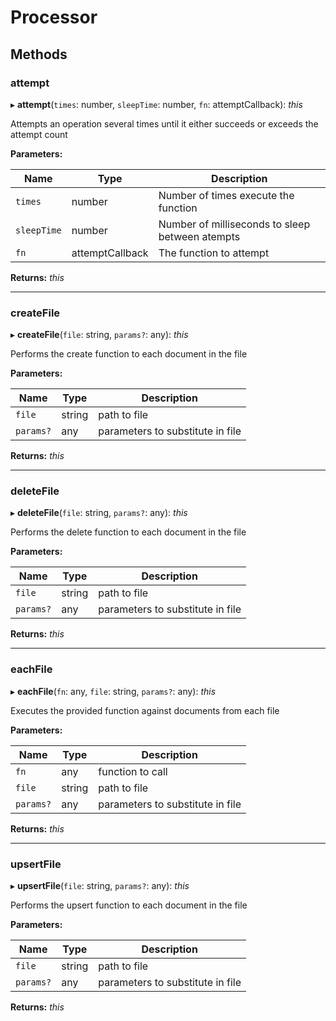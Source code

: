 # Processor

## Methods

###  attempt

▸ **attempt**(`times`: number, `sleepTime`: number, `fn`: attemptCallback): *this*

Attempts an operation several times until it either succeeds or exceeds the attempt count

**Parameters:**

Name | Type | Description |
------ | ------ | ------ |
`times` | number | Number of times execute the function |
`sleepTime` | number | Number of milliseconds to sleep between atempts |
`fn` | attemptCallback | The function to attempt  |

**Returns:** *this*

___

###  createFile

▸ **createFile**(`file`: string, `params?`: any): *this*

Performs the create function to each document in the file

**Parameters:**

Name | Type | Description |
------ | ------ | ------ |
`file` | string | path to file |
`params?` | any | parameters to substitute in file  |

**Returns:** *this*

___

###  deleteFile

▸ **deleteFile**(`file`: string, `params?`: any): *this*

Performs the delete function to each document in the file

**Parameters:**

Name | Type | Description |
------ | ------ | ------ |
`file` | string | path to file |
`params?` | any | parameters to substitute in file  |

**Returns:** *this*

___

###  eachFile

▸ **eachFile**(`fn`: any, `file`: string, `params?`: any): *this*

Executes the provided function against documents from each file

**Parameters:**

Name | Type | Description |
------ | ------ | ------ |
`fn` | any | function to call |
`file` | string | path to file |
`params?` | any | parameters to substitute in file  |

**Returns:** *this*

___

###  upsertFile

▸ **upsertFile**(`file`: string, `params?`: any): *this*

Performs the upsert function to each document in the file

**Parameters:**

Name | Type | Description |
------ | ------ | ------ |
`file` | string | path to file |
`params?` | any | parameters to substitute in file  |

**Returns:** *this*
